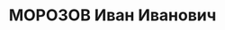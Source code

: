 ---
title: МОРОЗОВ Иван Иванович
description: "1892 р., м. Могилів, Білорусія, росіянин, з робітників, чл. ВКП(б),\
  \ освіта початкова, начальник Дніпропетровського річпорту. \n  13.01.1938 р.звинувачений\
  \ у належності до а/рад. організації, розстріляний 14.01.1938 р. \n  Реабілітований\
  \ 03.11.1956 р."
---